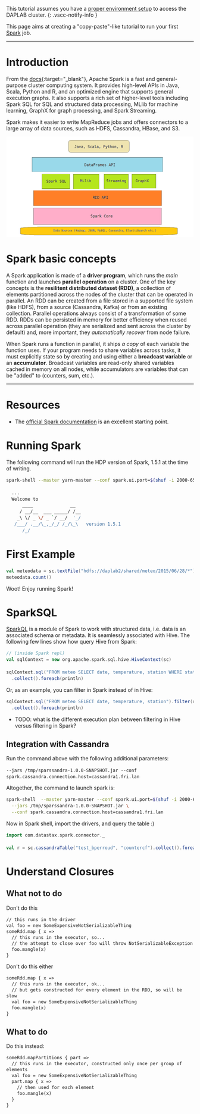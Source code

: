 This tutorial assumes you have a [proper environment setup](getting_started.md)
to access the DAPLAB cluster.
{: .vscc-notify-info }

This page aims at creating a "copy-paste"-like tutorial to run your first
[Spark](https://spark.apache.org) job.

-------------------------------------
# Introduction

From the [docs](https://spark.apache.org/docs/1.5.1/){:target="\_blank"}, Apache Spark is a fast and general-purpose cluster computing system. It provides high-level APIs in Java, Scala, Python and R, and an optimized engine that supports general execution graphs. It also supports a rich set of higher-level tools including Spark SQL for SQL and structured data processing, MLlib for machine learning, GraphX for graph processing, and Spark Streaming.

Spark makes it easier to write MapReduce jobs and offers connectors to a large array of data sources, such as HDFS, Cassandra, HBase, and S3.

![Spark architecture](../images/spark-schema.png)

# Spark basic concepts

A Spark application is made of a __driver program__, which runs the _main_ function and launches __parallel operation__ on a cluster.
One of the key concepts is the __resilitent distributed dataset (RDD)__, a collection of elements partitioned across the nodes of the cluster that can be operated in parallel.
An RDD can be created from a file stored in a supported file system (like HDFS), from a source (Cassandra, Kafka) or from an existing collection. Parallel operations always
consist of a transformation of some RDD.
RDDs can be persisted in memory for better efficiency when reused across parallel operation (they are serialized and sent across the cluster by default) and, more important, they _automatically recover_ from node failure.

When Spark runs a function in parallel, it ships _a copy_ of each variable the function uses. If your program needs to share variables across tasks, it must explicitly state so by creating and using either a __broadcast variable__ or an __accumulator__. Broadcast variables are read-only shared variables cached in memory on all nodes, while accumulators are variables that can be "added" to (counters, sum, etc.).


-------------------------------------


# Resources

* The [official Spark documentation](https://spark.apache.org/docs/1.5.1/) is an
  excellent starting point.

# Running Spark

The following command will run the HDP version of Spark, 1.5.1 at the time of writing.

```bash
spark-shell --master yarn-master --conf spark.ui.port=$(shuf -i 2000-65000 -n 1)

  ...
  Welcome to
      ____              __
     / __/__  ___ _____/ /__
    _\ \/ _ \/ _ `/ __/  '_/
   /___/ .__/\_,_/_/ /_/\_\   version 1.5.1
      /_/
```

# First Example

```scala
val meteodata = sc.textFile("hdfs://daplab2/shared/meteo/2015/06/28/*")
meteodata.count()
```

Woot! Enjoy running Spark!


# SparkSQL

[SparkQL](https://spark.apache.org/sql/) is a module of Spark to work with structured data,
i.e. data is an associated schema or metadata. It is seamlessly associated with Hive.
The following few lines show how query Hive from Spark:

```scala
// (inside Spark repl)
val sqlContext = new org.apache.spark.sql.hive.HiveContext(sc)

sqlContext.sql("FROM meteo SELECT date, temperature, station WHERE station = 'SMA'")
  .collect().foreach(println)
```

Or, as an example, you can filter in Spark instead of in Hive:

```scala
sqlContext.sql("FROM meteo SELECT date, temperature, station").filter(r => r(2) == "SMA")
  .collect().foreach(println)
```

* TODO: what is the different execution plan between filtering in Hive versus filtering in Spark?


## Integration with Cassandra

Run the command above with the following additional parameters:

`--jars /tmp/sparssandra-1.0.0-SNAPSHOT.jar --conf spark.cassandra.connection.host=cassandra1.fri.lan`

Altogether, the command to launch spark is:

```bash
spark-shell  --master yarn-master --conf spark.ui.port=$(shuf -i 2000-65000 -n 1) \
  --jars /tmp/sparssandra-1.0.0-SNAPSHOT.jar \
  --conf spark.cassandra.connection.host=cassandra1.fri.lan
```

Now in Spark shell, import the drivers, and query the table :)

```scala
import com.datastax.spark.connector._

val r = sc.cassandraTable("test_bperroud", "countercf").collect().foreach(println)
```

# Understand Closures

## What not to do

Don't do this

```
// this runs in the driver
val foo = new SomeExpensiveNotSerializableThing
someRdd.map { x =>
  // this runs in the executor, so...
  // the attempt to close over foo will throw NotSerializableException
  foo.mangle(x)
}
```

Don't do this either

```
someRdd.map { x =>
  // this runs in the executor, ok...
  // but gets constructed for every element in the RDD, so will be slow
  val foo = new SomeExpensiveNotSerializableThing
  foo.mangle(x)
}
```

## What to do

Do this instead:

```
someRdd.mapPartitions { part =>
  // this runs in the executor, constructed only once per group of elements
  val foo = new SomeExpensiveNotSerializableThing
  part.map { x =>
    // then used for each element
    foo.mangle(x)
  }
}
```
